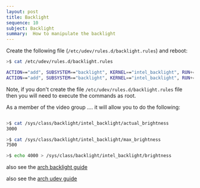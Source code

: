 ```yaml
---
layout: post
title: Backlight
sequence: 10
subject: Backlight
summary:  How to manipulate the backlight
---
```


Create the following file (`/etc/udev/rules.d/backlight.rules`) and reboot:

```bash
>$ cat /etc/udev/rules.d/backlight.rules 

ACTION=="add", SUBSYSTEM=="backlight", KERNEL=="intel_backlight", RUN+="/bin/chgrp video /sys/class/backlight/%k/brightness"
ACTION=="add", SUBSYSTEM=="backlight", KERNEL=="intel_backlight", RUN+="/bin/chmod g+w /sys/class/backlight/%k/brightness"
```

Note, if you don't create the file `/etc/udev/rules.d/backlight.rules` file then you will need to execute the commands as root.

As a member of the video group .... it will allow you to do the following:

```bash

>$ cat /sys/class/backlight/intel_backlight/actual_brightness 
3000

>$ cat /sys/class/backlight/intel_backlight/max_brightness 
7500

>$ echo 4000 > /sys/class/backlight/intel_backlight/brightness 
```

also see the [arch backlight guide](https://wiki.archlinux.org/index.php/Backlight)

also see the [arch udev guide](https://wiki.archlinux.org/index.php/Udev#udev_rule_example)

